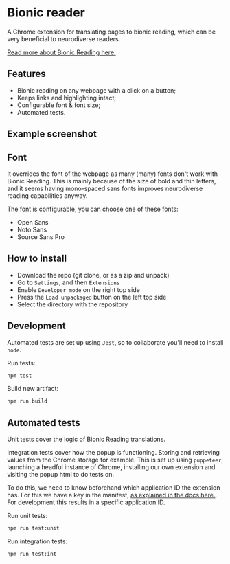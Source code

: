 # Bionic reader
A Chrome extension for translating pages to bionic reading, which can be very beneficial to neurodiverse readers.


[Read more about Bionic Reading here.](https://bionic-reading.com/)

## Features

- Bionic reading on any webpage with a click on a button;
- Keeps links and highlighting intact;
- Configurable font & font size;
- Automated tests.

## Example screenshot



## Font
It overrides the font of the webpage as many (many) fonts don't work with Bionic Reading. This is mainly because of the size of bold and thin letters, and it seems having mono-spaced sans fonts improves neurodiverse reading capabilities anyway.

The font is configurable, you can choose one of these fonts:
- Open Sans
- Noto Sans
- Source Sans Pro

## How to install

- Download the repo (git clone, or as a zip and unpack)
- Go to `Settings`, and then `Extensions`
- Enable `Developer mode` on the right top side
- Press the `Load unpackaged` button on the left top side
- Select the directory with the repository


## Development
Automated tests are set up using `Jest`, so to collaborate you'll need to install `node`.

Run tests:
```bash
npm test
```

Build new artifact:
```bash
npm run build
```

## Automated tests
Unit tests cover the logic of Bionic Reading translations.

Integration tests cover how the popup is functioning. Storing and retrieving values from the Chrome storage for example. This is set up using `puppeteer`, launching a headful instance of Chrome, installing our own extension and visiting the popup html to do tests on.

To do this, we need to know beforehand which application ID the extension has. For this we have a key in the manifest, [as explained in the docs here.](https://developer.chrome.com/docs/extensions/mv2/manifest/key/). For development this results in a specific application ID.

Run unit tests:
```bash
npm run test:unit
```

Run integration tests:
```bash
npm run test:int
```
